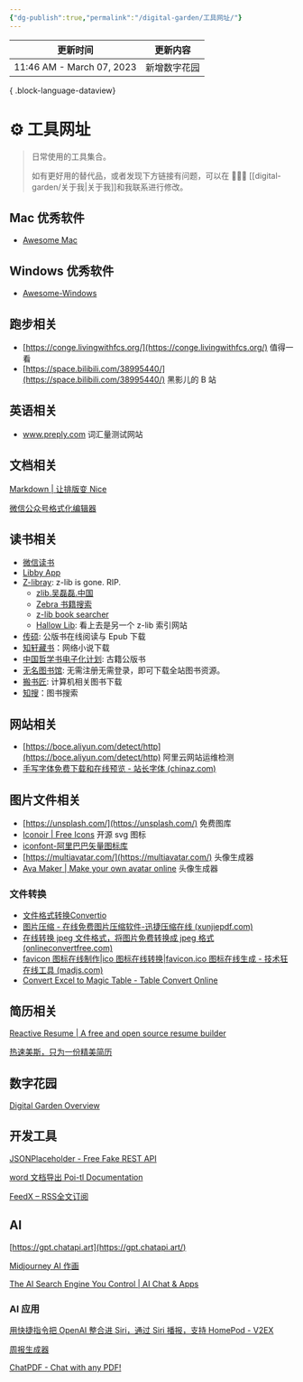 ```yaml
---
{"dg-publish":true,"permalink":"/digital-garden/工具网址/"}
---
```



| 更新时间                      | 更新内容   |
| ------------------------- | ------ |
| 11:46 AM - March 07, 2023 | 新增数字花园 |

{ .block-language-dataview}

# ⚙️ 工具网址

> 日常使用的工具集合。
>
> 如有更好用的替代品，或者发现下方链接有问题，可以在 👨🏻‍💻 [[digital-garden/关于我\|关于我]]和我联系进行修改。

## Mac 优秀软件

- [Awesome Mac](https://github.com/jaywcjlove/awesome-mac/blob/master/README-zh.md)

## Windows 优秀软件

- [Awesome-Windows](https://github.com/Awesome-Windows/Awesome/blob/master/README-cn.md)

## 跑步相关

- [https://conge.livingwithfcs.org/](https://conge.livingwithfcs.org/) 值得一看
- [https://space.bilibili.com/38995440/](https://space.bilibili.com/38995440/) 黑影儿的 B 站

## 英语相关

- www.preply.com 词汇量测试网站

## 文档相关

[Markdown | 让排版变 Nice](https://editor.mdnice.com/)

[微信公众号格式化编辑器](https://wechat.bmpi.dev/#)

## 读书相关

- [微信读书](https://r.qq.com/)
- [Libby App](https://libbyapp.com/shelf)
- [Z-libray](https://z-lib.org/): z-lib is gone. RIP.
  - [zlib.吴磊磊.中国](https://zlib.xn--irr646fa.xn--fiqs8s/)
  - [Zebra 书籍搜索](https://zebra.9farm.com/)
  - [z-lib book searcher](https://github.com/book-searcher-org/book-searcher)
  - [Hallow Lib](https://bk.hallowlib.org/): 看上去是另一个 z-lib 索引网站
- [传硕](https://www.7sbook.com/): 公版书在线阅读与 Epub 下载
- [知轩藏书](http://zxcs.me/)：网络小说下载
- [中国哲学书电子化计划](https://ctext.org/zhs): 古籍公版书
- [无名图书馆](https://www.book123.info/): 无需注册无需登录，即可下载全站图书资源。
- [搬书匠](http://www.banshujiang.cn/): 计算机相关图书下载
- [知搜](https://zhiso.top/)：图书搜索

## 网站相关

- [https://boce.aliyun.com/detect/http](https://boce.aliyun.com/detect/http) 阿里云网站运维检测
- [手写字体免费下载和在线预览 - 站长字体 (chinaz.com)](https://font.chinaz.com/shouxieziti.html)

## 图片文件相关

- [https://unsplash.com/](https://unsplash.com/) 免费图库
- [Iconoir | Free Icons](https://iconoir.com/) 开源 svg 图标
- [iconfont-阿里巴巴矢量图标库](https://www.iconfont.cn/illustrations/detail?spm=a313x.7781069.1998910419.d9df05512&cid=40323)
- [https://multiavatar.com/](https://multiavatar.com/) 头像生成器
- [Ava Maker | Make your own avatar online](https://avamake.com/) 头像生成器

### 文件转换

- [文件格式转换Convertio](https://convertio.co/zh/download/7be3ddd07aa435e9b2e453f1973d03f4d189af/)
- [图片压缩 - 在线免费图片压缩软件-迅捷压缩在线 (xunjiepdf.com)](https://yasuo.xunjiepdf.com/img/)
- [在线转换 jpeg 文件格式，将图片免费转换成 jpeg 格式 (onlineconvertfree.com)](https://onlineconvertfree.com/zh/convert/jpeg/)
- [favicon 图标在线制作|ico 图标在线转换|favicon.ico 图标在线生成 - 技术狂在线工具 (madjs.com)](http://favicon.madjs.com/)
- [Convert Excel to Magic Table - Table Convert Online](https://tableconvert.com/excel-to-magic)

## 简历相关

[Reactive Resume | A free and open source resume builder](https://rxresu.me/)

[热速美斯，只为一份精美简历](https://www.resumeis.com/home)

## 数字花园

[Digital Garden Overview](https://dg-docs.ole.dev/)

## 开发工具

[JSONPlaceholder - Free Fake REST API](https://jsonplaceholder.typicode.com/)

[word 文档导出 Poi-tl Documentation](http://deepoove.com/poi-tl/)

[FeedX – RSS全文订阅](https://feedx.net/)

## AI

[https://gpt.chatapi.art](https://gpt.chatapi.art/)

[Midjourney AI 作画](https://www.midjourney.com/home/)

[The AI Search Engine You Control | AI Chat & Apps](https://you.com/)

### AI 应用

[用快捷指令把 OpenAI 整合进 Siri，通过 Siri 播报，支持 HomePod - V2EX](https://www.v2ex.com/t/914341#reply4)

[周报生成器](https://weeklyreport.avemaria.fun/)

[ChatPDF - Chat with any PDF!](https://www.chatpdf.com/)
